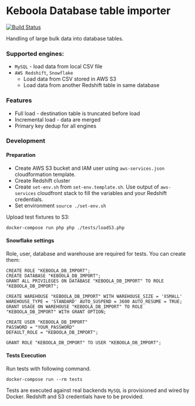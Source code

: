 # Keboola Database table importer 
[![Build Status](https://travis-ci.org/keboola/php-db-import.svg?branch=master)](https://travis-ci.org/keboola/php-db-import)

Handling of large bulk data into database tables.

### Supported engines:
- `MySQL` - load data from local CSV file
- `AWS Redshift`, `Snowflake`
  - Load data from CSV stored in AWS S3
  - Load data from another Redshift table in same database

### Features
- Full load - destination table is truncated before load
- Incremental load - data are merged
- Primary key dedup for all engines

### Development

#### Preparation

- Create AWS S3 bucket and IAM user using `aws-services.json` cloudformation template.
- Create Redshift cluster
- Create `set-env.sh` from `set-env.template.sh`. Use output of `aws-services` cloudfront stack to fill the variables and your Redshift credentials.
- Set environment `source ./set-env.sh`

Upload test fixtures to S3:
```
docker-compose run php php ./tests/loadS3.php
```

#### Snowflake settings
Role, user, database and warehouse are required for tests. You can create them:
```
CREATE ROLE "KEBOOLA_DB_IMPORT";
CREATE DATABASE "KEBOOLA_DB_IMPORT";
GRANT ALL PRIVILEGES ON DATABASE "KEBOOLA_DB_IMPORT" TO ROLE "KEBOOLA_DB_IMPORT";

CREATE WAREHOUSE "KEBOOLA_DB_IMPORT" WITH WAREHOUSE_SIZE = 'XSMALL' WAREHOUSE_TYPE = 'STANDARD' AUTO_SUSPEND = 3600 AUTO_RESUME = TRUE;
GRANT USAGE ON WAREHOUSE "KEBOOLA_DB_IMPORT" TO ROLE "KEBOOLA_DB_IMPORT" WITH GRANT OPTION;

CREATE USER "KEBOOLA_DB_IMPORT"
PASSWORD = "YOUR_PASSWORD"
DEFAULT_ROLE = "KEBOOLA_DB_IMPORT";

GRANT ROLE "KEBOOLA_DB_IMPORT" TO USER "KEBOOLA_DB_IMPORT";
```
#### Tests Execution
Run tests with following command.

```
docker-compose run --rm tests
```

Tests are executed against real backends `MySQL` is provisioned and wired by Docker. Redshift and S3 credentials have to be provided.
